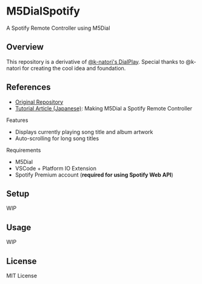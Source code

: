 # M5DialSpotify

A Spotify Remote Controller using M5Dial

## Overview
This repository is a derivative of [@k-natori's DialPlay](https://github.com/k-natori/DialPlay).
Special thanks to @k-natori for creating the cool idea and foundation.

## References
- [Original Repository](https://github.com/k-natori/DialPlay)
- [Tutorial Article (Japanese)](https://note.com/njrecalls/n/n5f3e35186f46): Making M5Dial a Spotify Remote Controller

Features
* Displays currently playing song title and album artwork
* Auto-scrolling for long song titles

Requirements
* M5Dial
* VSCode + Platform IO Extension
* Spotify Premium account (**required for using Spotify Web API**)

## Setup
WIP

## Usage
WIP

## License
MIT License
